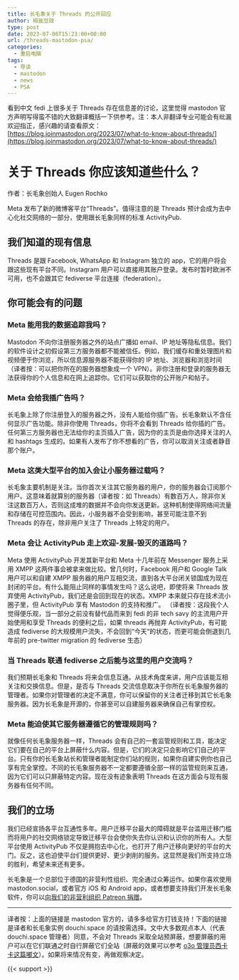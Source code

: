 ```yaml
---
title: 长毛象关于 Threads 的公开回应
author: 椒盐豆豉
type: post
date: 2023-07-06T15:23:00+00:00
url: /threads-mastodon-psa/
categories:
  - 重启电脑
tags:
  - 导读
  - mastodon
  - news
  - PSA
---
```


看到中文 fedi 上很多关于 Threads 存在信息差的讨论，这里觉得 mastodon 官方声明写得蛮不错的大致翻译概括一下供参考。注：本人非翻译专业可能会有纰漏欢迎指正，感兴趣的请查看原文：[https://blog.joinmastodon.org/2023/07/what-to-know-about-threads/](https://blog.joinmastodon.org/2023/07/what-to-know-about-threads/)

# 关于 Threads 你应该知道些什么？
作者：长毛象创始人 Eugen Rochko

Meta 发布了新的微博客平台“Threads”。值得注意的是 Threads 预计会成为去中心化社交网络的一部分，使用跟长毛象同样的标准 ActivityPub.

## 我们知道的现有信息
Threads 是跟 Facebook, WhatsApp 和 Instagram 独立的 app，它的用户将会跟这些现有平台不同。Instagram 用户可以直接用其账户登录。发布时暂时欧洲不可用，也不会跟其它 fediverse 平台连接（federation）。

## 你可能会有的问题
### Meta 能用我的数据追踪我吗？
Mastodon 不向你注册服务器之外的站点广播如 email、IP 地址等隐私信息。我们的软件设计之初假设第三方服务器都不能被信任。例如，我们缓存和重处理图片和视频便于你浏览，所以信息源服务器不能获得你的 IP 地址、浏览器和浏览时间（译者按：可以把你所在的服务器想象成一个 VPN）。非你注册和登录的服务器无法获得你的个人信息和在网上追踪你。它们可以获取你的公开账户和帖子。

### Meta 会给我插广告吗？
长毛象上除了你注册登入的服务器之外，没有人能给你插广告。长毛象默认不含任何显示广告功能。除非你使用 Threads，你将不会看到 Threads 给你插的广告。任何第三方服务器也无法给你的主页插入广告，因为你的主页是由你选择关注的人和 hashtags 生成的。如果有人发布了你不想看的广告，你可以取消关注或者静音那个账户。

### Meta 这类大型平台的加入会让小服务器过载吗？
长毛象主要机制是关注。当你首次关注其它服务器的用户，你的服务器会订阅那个用户。这意味着就算别的服务器（译者按：如 Threads）有数百万人，除非你关注这数百万人，否则这成堆的数据并不会向你发送更新。这种机制使得网络间流量和存储在可控范围内。因此，小服务器不会受到影响，甚至可能注意不到 Threads 的存在，除非用户关注了 Threads 上特定的用户。

### Meta 会让 ActivityPub 走上欢迎-发展-毁灭的道路吗？
Meta 使用 ActivityPub 开发其新平台和 Meta 十几年前在 Messenger 服务上采用 XMPP 这两件事会被拿来做比较。曾几何时，Facebook 用户和 Google Talk 用户可以和自建 XMPP 服务器的用户互相交流，直到各大平台闭关锁国成为现在封闭的平台。有什么能阻止同样的事情发生吗？这么说吧，即使将来 Threads 放弃使用 ActivityPub，我们还是会回到现在的状态。XMPP 本来就只存在技术流小圈子里，但 ActivityPub 享有 Mastodon 的支持和推广。
（译者按：这段我个人觉得便乐观，当一部分之前没有替代品而来到 fedi 的非 tech savy 的主流用户开始使用和享受 Threads 的便利之后，如果 threads 再抛弃 ActivityPub，有可能造成 fediverse 的大规模用户流失，不会回到“今天“的状态，而更可能会倒退到几年前的 pre-twitter migration 的 fediverse 生态）

### 当 Threads 联通 fediverse 之后能与这里的用户交流吗？
我们预期长毛象和 Threads 将来会信息互通。从技术角度来讲，用户应该能互相关注和交换信息。但是，是否与 Threads 交流信息取决于你所在长毛象服务器的管理者。如果你对管理者的决定不满意，你可以保留你的关注者迁移到其它长毛象服务器。因为长毛象是开源的，你甚至可以自建服务器来确保自己有掌控权。

### Meta 能迫使其它服务器遵循它的管理规则吗？
就像任何长毛象服务器一样，Threads 会有自己的一套监管规则和工具，能决定它们要在自己的平台上屏蔽什么内容。但是，它们的决定只会影响它们自己的平台。只有你的长毛象站长和管理者能制定你们站的规则，如果你自建实例你也自己享有完全掌控。不同的长毛象服务器不一定都要遵循全部一样的监管规则来互通，因为它们可以只屏蔽特定内容。现在没有迹象表明 Threads 在这方面会与现有服务器有任何不同。

## 我们的立场
我们已经宣扬各平台互通性多年。用户迁移平台最大的障碍就是平台滥用迁移门槛而将用户的社交网络锁定导致迁移平台会使你失去你认识和认识你的所有人。大型平台使用 ActivityPub 不仅是拥抱去中心化，也打开了用户迁移向更好的平台的大门。反之，这也迫使平台们提供更好、更少剥削的服务。这显然是我们所支持立场的胜利，希望未来还有更多。

长毛象是一个总部位于德国的非营利性组织、完全通过众筹运作。如果你喜欢使用 mastodon.social，或者官方 iOS 和 Android app，或者想要支持我们开发长毛象软件，你可以[向我们的非营利组织 Patreon 捐赠](https://patreon.com/mastodon)。

---
译者按：上面的链接是 mastodon 官方的，请多多给官方打钱支持！下面的链接是译者和长毛象实例 douchi.space 的请按需选择。文中大多数观点本人（代表 douchi.space 管理者）同意，不会对 Threads 采取全站预屏蔽，想要屏蔽的用户可以在它们联通之时自行屏蔽它们全站（屏蔽的效果可以参考 [o3o 管理员西卡卡这篇嘟文](https://o3o.ca/@jess/110673977015198184)）。如果将来情况有变，再做观察决定。

{{< support >}}
